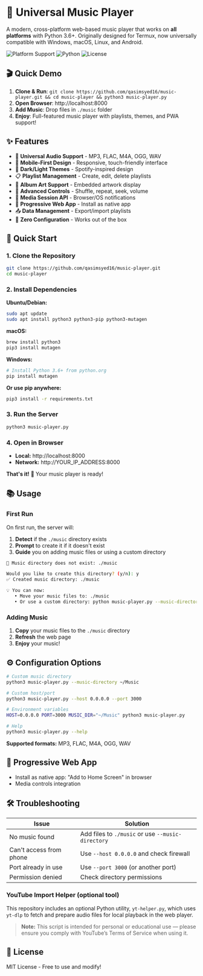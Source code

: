 # 🎵 Universal Music Player

A modern, cross-platform web-based music player that works on **all platforms** with Python 3.6+. Originally designed for Termux, now universally compatible with Windows, macOS, Linux, and Android.

![Platform Support](https://img.shields.io/badge/platform-Windows%20%7C%20macOS%20%7C%20Linux%20%7C%20Android-blue)
![Python](https://img.shields.io/badge/python-3.6%2B-green)
![License](https://img.shields.io/badge/license-MIT-blue)

## 🎬 Quick Demo

1. **Clone & Run**: `git clone https://github.com/qasimsyed16/music-player.git && cd music-player && python3 music-player.py`
2. **Open Browser**: http://localhost:8000
3. **Add Music**: Drop files in `./music` folder
4. **Enjoy**: Full-featured music player with playlists, themes, and PWA support!

## ✨ Features

- 🎵 **Universal Audio Support** - MP3, FLAC, M4A, OGG, WAV
- 📱 **Mobile-First Design** - Responsive, touch-friendly interface
- 🌙 **Dark/Light Themes** - Spotify-inspired design
- 📋 **Playlist Management** - Create, edit, delete playlists
- 🎨 **Album Art Support** - Embedded artwork display
- 🔀 **Advanced Controls** - Shuffle, repeat, seek, volume
- 📳 **Media Session API** - Browser/OS notifications
- 💾 **Progressive Web App** - Install as native app
- 📤 **Data Management** - Export/import playlists
- 🚀 **Zero Configuration** - Works out of the box

## 🚀 Quick Start

### 1. Clone the Repository
```bash
git clone https://github.com/qasimsyed16/music-player.git
cd music-player
```

### 2. Install Dependencies

**Ubuntu/Debian:**
```bash
sudo apt update
sudo apt install python3 python3-pip python3-mutagen
```

**macOS:**
```bash
brew install python3
pip3 install mutagen
```

**Windows:**
```bash
# Install Python 3.6+ from python.org
pip install mutagen
```

**Or use pip anywhere:**
```bash
pip3 install -r requirements.txt
```

### 3. Run the Server
```bash
python3 music-player.py
```

### 4. Open in Browser
- **Local:** http://localhost:8000
- **Network:** http://YOUR_IP_ADDRESS:8000

**That's it!** 🎉 Your music player is ready!

## 📚 Usage

### First Run
On first run, the server will:
1. **Detect** if the `./music` directory exists
2. **Prompt** to create it if it doesn't exist
3. **Guide** you on adding music files or using a custom directory

```bash
📁 Music directory does not exist: ./music

Would you like to create this directory? (y/n): y
✅ Created music directory: ./music

💡 You can now:
   • Move your music files to: ./music
   • Or use a custom directory: python music-player.py --music-directory /path/to/your/music
```

### Adding Music
1. **Copy** your music files to the `./music` directory
2. **Refresh** the web page
3. **Enjoy** your music!

## ⚙️ Configuration Options

```bash
# Custom music directory
python3 music-player.py --music-directory ~/Music

# Custom host/port  
python3 music-player.py --host 0.0.0.0 --port 3000

# Environment variables
HOST=0.0.0.0 PORT=3000 MUSIC_DIR="~/Music" python3 music-player.py

# Help
python3 music-player.py --help
```

**Supported formats:** MP3, FLAC, M4A, OGG, WAV

## 📱 Progressive Web App

- Install as native app: "Add to Home Screen" in browser
- Media controls integration

## 🛠️ Troubleshooting

| Issue | Solution |
|-------|----------|
| No music found | Add files to `./music` or use `--music-directory` |
| Can't access from phone | Use `--host 0.0.0.0` and check firewall |
| Port already in use | Use `--port 3000` (or another port) |
| Permission denied | Check directory permissions |


### YouTube Import Helper (optional tool)

This repository includes an optional Python utility, `yt-helper.py`, which uses `yt-dlp` to fetch and prepare audio files for local playback in the web player.

> **Note:** This script is intended for personal or educational use — please ensure you comply with YouTube’s Terms of Service when using it.


## 📄 License

MIT License - Free to use and modify!
